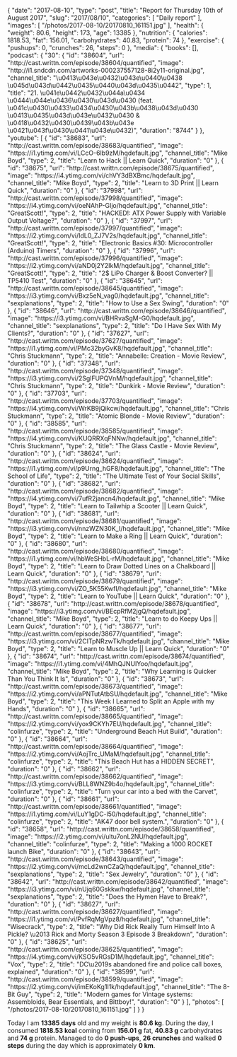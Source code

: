 {
    "date": "2017-08-10",
    "type": "post",
    "title": "Report for Thursday 10th of August 2017",
    "slug": "2017\/08\/10",
    "categories": [
        "Daily report"
    ],
    "images": [
        "\/photos\/2017-08-10\/20170810_161151.jpg"
    ],
    "health": {
        "weight": 80.6,
        "height": 173,
        "age": 13385
    },
    "nutrition": {
        "calories": 1818.53,
        "fat": 156.01,
        "carbohydrates": 40.83,
        "protein": 74
    },
    "exercise": {
        "pushups": 0,
        "crunches": 26,
        "steps": 0
    },
    "media": {
        "books": [],
        "podcast": {
            "30": {
                "id": "38604",
                "url": "http:\/\/cast.writtn.com\/episode\/38604\/quantified",
                "image": "http:\/\/i1.sndcdn.com\/artworks-000237557128-8i2y11-original.jpg",
                "channel_title": "\u0413\u043e\u0432\u043e\u0440\u0438 \u045d\u043d\u0442\u0435\u0440\u043d\u0435\u0442",
                "type": 1,
                "title": "21. \u041e\u0442\u0432\u044a\u0434 \u0444\u044e\u0436\u0430\u043d\u0430 (feat. \u041c\u0430\u0433\u0434\u0430\u043b\u0438\u043d\u0430 \u0413\u0435\u043d\u043e\u0432\u0430 & \u0418\u0432\u0430\u0439\u043b\u043e \u0421\u043f\u0430\u0441\u043e\u0432)",
                "duration": "8744"
            }
        },
        "youtube": [
            {
                "id": "38683",
                "url": "http:\/\/cast.writtn.com\/episode\/38683\/quantified",
                "image": "https:\/\/i1.ytimg.com\/vi\/LCcO-6lb9zM\/hqdefault.jpg",
                "channel_title": "Mike Boyd",
                "type": 2,
                "title": "Learn to Hack || Learn Quick",
                "duration": "0"
            },
            {
                "id": "38675",
                "url": "http:\/\/cast.writtn.com\/episode\/38675\/quantified",
                "image": "https:\/\/i4.ytimg.com\/vi\/chVY3dBXBmc\/hqdefault.jpg",
                "channel_title": "Mike Boyd",
                "type": 2,
                "title": "Learn to 3D Print || Learn Quick",
                "duration": "0"
            },
            {
                "id": "37998",
                "url": "http:\/\/cast.writtn.com\/episode\/37998\/quantified",
                "image": "https:\/\/i4.ytimg.com\/vi\/oeNAhP-GIjo\/hqdefault.jpg",
                "channel_title": "GreatScott!",
                "type": 2,
                "title": "HACKED!: ATX Power Supply with Variable Output Voltage?",
                "duration": "0"
            },
            {
                "id": "37997",
                "url": "http:\/\/cast.writtn.com\/episode\/37997\/quantified",
                "image": "https:\/\/i2.ytimg.com\/vi\/IdL0_ZJ7V2s\/hqdefault.jpg",
                "channel_title": "GreatScott!",
                "type": 2,
                "title": "Electronic Basics #30: Microcontroller (Arduino) Timers",
                "duration": "0"
            },
            {
                "id": "37996",
                "url": "http:\/\/cast.writtn.com\/episode\/37996\/quantified",
                "image": "https:\/\/i2.ytimg.com\/vi\/aND0j2Y2IkM\/hqdefault.jpg",
                "channel_title": "GreatScott!",
                "type": 2,
                "title": "2$ LiPo Charger & Boost Converter? || TP5410 Test",
                "duration": "0"
            },
            {
                "id": "38645",
                "url": "http:\/\/cast.writtn.com\/episode\/38645\/quantified",
                "image": "https:\/\/i3.ytimg.com\/vi\/Bxz5eN_vag0\/hqdefault.jpg",
                "channel_title": "sexplanations",
                "type": 2,
                "title": "How to Use a Sex Swing",
                "duration": "0"
            },
            {
                "id": "38646",
                "url": "http:\/\/cast.writtn.com\/episode\/38646\/quantified",
                "image": "https:\/\/i3.ytimg.com\/vi\/BHRvaSgM-G0\/hqdefault.jpg",
                "channel_title": "sexplanations",
                "type": 2,
                "title": "Do I Have Sex With My Clients?",
                "duration": "0"
            },
            {
                "id": "37627",
                "url": "http:\/\/cast.writtn.com\/episode\/37627\/quantified",
                "image": "https:\/\/i1.ytimg.com\/vi\/PMc32byGvK8\/hqdefault.jpg",
                "channel_title": "Chris Stuckmann",
                "type": 2,
                "title": "Annabelle: Creation - Movie Review",
                "duration": "0"
            },
            {
                "id": "37348",
                "url": "http:\/\/cast.writtn.com\/episode\/37348\/quantified",
                "image": "https:\/\/i3.ytimg.com\/vi\/2SglFUPQVnM\/hqdefault.jpg",
                "channel_title": "Chris Stuckmann",
                "type": 2,
                "title": "Dunkirk - Movie Review",
                "duration": "0"
            },
            {
                "id": "37703",
                "url": "http:\/\/cast.writtn.com\/episode\/37703\/quantified",
                "image": "https:\/\/i4.ytimg.com\/vi\/WrKB9jQikcw\/hqdefault.jpg",
                "channel_title": "Chris Stuckmann",
                "type": 2,
                "title": "Atomic Blonde - Movie Review",
                "duration": "0"
            },
            {
                "id": "38585",
                "url": "http:\/\/cast.writtn.com\/episode\/38585\/quantified",
                "image": "https:\/\/i4.ytimg.com\/vi\/KUQRRXqFNNw\/hqdefault.jpg",
                "channel_title": "Chris Stuckmann",
                "type": 2,
                "title": "The Glass Castle - Movie Review",
                "duration": "0"
            },
            {
                "id": "38624",
                "url": "http:\/\/cast.writtn.com\/episode\/38624\/quantified",
                "image": "https:\/\/i1.ytimg.com\/vi\/p9Urng_hGF8\/hqdefault.jpg",
                "channel_title": "The School of Life",
                "type": 2,
                "title": "The Ultimate Test of Your Social Skills",
                "duration": "0"
            },
            {
                "id": "38682",
                "url": "http:\/\/cast.writtn.com\/episode\/38682\/quantified",
                "image": "https:\/\/i4.ytimg.com\/vi\/7ufR2jancn4\/hqdefault.jpg",
                "channel_title": "Mike Boyd",
                "type": 2,
                "title": "Learn to Tailwhip a Scooter || Learn Quick",
                "duration": "0"
            },
            {
                "id": "38681",
                "url": "http:\/\/cast.writtn.com\/episode\/38681\/quantified",
                "image": "https:\/\/i3.ytimg.com\/vi\/nnzWZN30K_I\/hqdefault.jpg",
                "channel_title": "Mike Boyd",
                "type": 2,
                "title": "Learn to Make a Ring || Learn Quick",
                "duration": "0"
            },
            {
                "id": "38680",
                "url": "http:\/\/cast.writtn.com\/episode\/38680\/quantified",
                "image": "https:\/\/i1.ytimg.com\/vi\/hbWeSHbL-rM\/hqdefault.jpg",
                "channel_title": "Mike Boyd",
                "type": 2,
                "title": "Learn to Draw Dotted Lines on a Chalkboard || Learn Quick",
                "duration": "0"
            },
            {
                "id": "38679",
                "url": "http:\/\/cast.writtn.com\/episode\/38679\/quantified",
                "image": "https:\/\/i3.ytimg.com\/vi\/ZO_5K55KwfI\/hqdefault.jpg",
                "channel_title": "Mike Boyd",
                "type": 2,
                "title": "Learn to YouTube || Learn Quick",
                "duration": "0"
            },
            {
                "id": "38678",
                "url": "http:\/\/cast.writtn.com\/episode\/38678\/quantified",
                "image": "https:\/\/i3.ytimg.com\/vi\/BEcpRfM2jgQ\/hqdefault.jpg",
                "channel_title": "Mike Boyd",
                "type": 2,
                "title": "Learn to do Keepy Ups || Learn Quick",
                "duration": "0"
            },
            {
                "id": "38677",
                "url": "http:\/\/cast.writtn.com\/episode\/38677\/quantified",
                "image": "https:\/\/i3.ytimg.com\/vi\/2CITpNRzwTk\/hqdefault.jpg",
                "channel_title": "Mike Boyd",
                "type": 2,
                "title": "Learn to Muscle Up || Learn Quick",
                "duration": "0"
            },
            {
                "id": "38674",
                "url": "http:\/\/cast.writtn.com\/episode\/38674\/quantified",
                "image": "https:\/\/i1.ytimg.com\/vi\/4MhQJNUIYoo\/hqdefault.jpg",
                "channel_title": "Mike Boyd",
                "type": 2,
                "title": "Why Learning is Quicker Than You Think It Is",
                "duration": "0"
            },
            {
                "id": "38673",
                "url": "http:\/\/cast.writtn.com\/episode\/38673\/quantified",
                "image": "https:\/\/i2.ytimg.com\/vi\/aPNTutAtbSU\/hqdefault.jpg",
                "channel_title": "Mike Boyd",
                "type": 2,
                "title": "This Week I Learned to Split an Apple with my Hands",
                "duration": "0"
            },
            {
                "id": "38665",
                "url": "http:\/\/cast.writtn.com\/episode\/38665\/quantified",
                "image": "https:\/\/i2.ytimg.com\/vi\/yox9CKYh7EU\/hqdefault.jpg",
                "channel_title": "colinfurze",
                "type": 2,
                "title": "Underground Beach Hut Build",
                "duration": "0"
            },
            {
                "id": "38664",
                "url": "http:\/\/cast.writtn.com\/episode\/38664\/quantified",
                "image": "https:\/\/i2.ytimg.com\/vi\/AojTrc_UMaM\/hqdefault.jpg",
                "channel_title": "colinfurze",
                "type": 2,
                "title": "This Beach Hut has a HIDDEN SECRET",
                "duration": "0"
            },
            {
                "id": "38662",
                "url": "http:\/\/cast.writtn.com\/episode\/38662\/quantified",
                "image": "https:\/\/i3.ytimg.com\/vi\/BLL8WNZ9b4o\/hqdefault.jpg",
                "channel_title": "colinfurze",
                "type": 2,
                "title": "Turn your car into a bed with the Carvet",
                "duration": "0"
            },
            {
                "id": "38661",
                "url": "http:\/\/cast.writtn.com\/episode\/38661\/quantified",
                "image": "https:\/\/i1.ytimg.com\/vi\/LuY1gDC-l50\/hqdefault.jpg",
                "channel_title": "colinfurze",
                "type": 2,
                "title": "AK47 door bell system.",
                "duration": "0"
            },
            {
                "id": "38658",
                "url": "http:\/\/cast.writtn.com\/episode\/38658\/quantified",
                "image": "https:\/\/i2.ytimg.com\/vi\/ultu7onL2NU\/hqdefault.jpg",
                "channel_title": "colinfurze",
                "type": 2,
                "title": "Making a 1000 ROCKET launch Bike",
                "duration": "0"
            },
            {
                "id": "38643",
                "url": "http:\/\/cast.writtn.com\/episode\/38643\/quantified",
                "image": "https:\/\/i2.ytimg.com\/vi\/mcLd2wnCZaQ\/hqdefault.jpg",
                "channel_title": "sexplanations",
                "type": 2,
                "title": "Sex Jewelry",
                "duration": "0"
            },
            {
                "id": "38642",
                "url": "http:\/\/cast.writtn.com\/episode\/38642\/quantified",
                "image": "https:\/\/i3.ytimg.com\/vi\/nUjq60Gskkw\/hqdefault.jpg",
                "channel_title": "sexplanations",
                "type": 2,
                "title": "Does the Hymen Have to Break?",
                "duration": "0"
            },
            {
                "id": "38627",
                "url": "http:\/\/cast.writtn.com\/episode\/38627\/quantified",
                "image": "https:\/\/i1.ytimg.com\/vi\/PvfRqMgVpz8\/hqdefault.jpg",
                "channel_title": "Wisecrack",
                "type": 2,
                "title": "Why Did Rick Really Turn Himself Into A Pickle? \u2013 Rick and Morty Season 3 Episode 3 Breakdown",
                "duration": "0"
            },
            {
                "id": "38625",
                "url": "http:\/\/cast.writtn.com\/episode\/38625\/quantified",
                "image": "https:\/\/i4.ytimg.com\/vi\/KSO5vRGsD1M\/hqdefault.jpg",
                "channel_title": "Vox",
                "type": 2,
                "title": "DC\u2019s abandoned fire and police call boxes, explained",
                "duration": "0"
            },
            {
                "id": "38599",
                "url": "http:\/\/cast.writtn.com\/episode\/38599\/quantified",
                "image": "https:\/\/i2.ytimg.com\/vi\/imEKoKg1I1k\/hqdefault.jpg",
                "channel_title": "The 8-Bit Guy",
                "type": 2,
                "title": "Modern games for Vintage systems: Assembloids, Bear Essentials, and Bittboy!",
                "duration": "0"
            }
        ],
        "photos": [
            "\/photos\/2017-08-10\/20170810_161151.jpg"
        ]
    }
}

Today I am <strong>13385 days</strong> old and my weight is <strong>80.6 kg</strong>. During the day, I consumed <strong>1818.53 kcal</strong> coming from <strong>156.01 g</strong> fat, <strong>40.83 g</strong> carbohydrates and <strong>74 g</strong> protein. Managed to do <strong>0 push-ups</strong>, <strong>26 crunches</strong> and walked <strong>0 steps</strong> during the day which is approximately <strong>0 km</strong>.